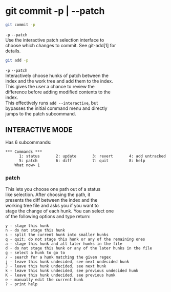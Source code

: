 # git commit -p | --patch

```sh
git commit -p
```  

`-p` `--patch`  
Use the interactive patch selection interface to  
choose which changes to commit. See git-add[1] for  
details.  

```sh
git add -p
```

`-p` `--patch`  
Interactively choose hunks of patch between the  
index and the work tree and add them to the index.  
This gives the user a chance to review the  
difference before adding modified contents to the  
index.  
This effectively runs `add --interactive`, but  
bypasses the initial command menu and directly  
jumps to the patch subcommand.  


## INTERACTIVE MODE

Has 6 subcommands:  

```git
*** Commands ***
      1: status       2: update       3: revert       4: add untracked
      5: patch        6: diff         7: quit         8: help
    What now> 1
```

### patch

This lets you choose one path out of a status  
like selection. After choosing the path, it  
presents the diff between the index and the  
working tree file and asks you if you want to  
stage the change of each hunk. You can select one  
of the following options and type return:  

```
y - stage this hunk
n - do not stage this hunk
s - split the current hunk into smaller hunks
q - quit; do not stage this hunk or any of the remaining ones
a - stage this hunk and all later hunks in the file
d - do not stage this hunk or any of the later hunks in the file
g - select a hunk to go to
/ - search for a hunk matching the given regex
j - leave this hunk undecided, see next undecided hunk
J - leave this hunk undecided, see next hunk
k - leave this hunk undecided, see previous undecided hunk
K - leave this hunk undecided, see previous hunk
e - manually edit the current hunk
? - print help
```
